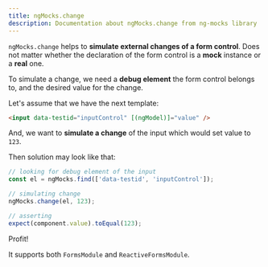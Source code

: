 ```yaml
---
title: ngMocks.change
description: Documentation about ngMocks.change from ng-mocks library
---
```


`ngMocks.change` helps to **simulate external changes of a form control**.
Does not matter whether the declaration of the form control is a **mock** instance or a **real** one.

To simulate a change, we need a **debug element** the form control belongs to, and the desired value for the change.

Let's assume that we have the next template:

```html
<input data-testid="inputControl" [(ngModel)]="value" />
```

And, we want to **simulate a change** of the input which would set value to `123`.

Then solution may look like that:

```ts
// looking for debug element of the input
const el = ngMocks.find(['data-testid', 'inputControl']);

// simulating change
ngMocks.change(el, 123);

// asserting
expect(component.value).toEqual(123);
```

Profit!

It supports both `FormsModule` and `ReactiveFormsModule`.
